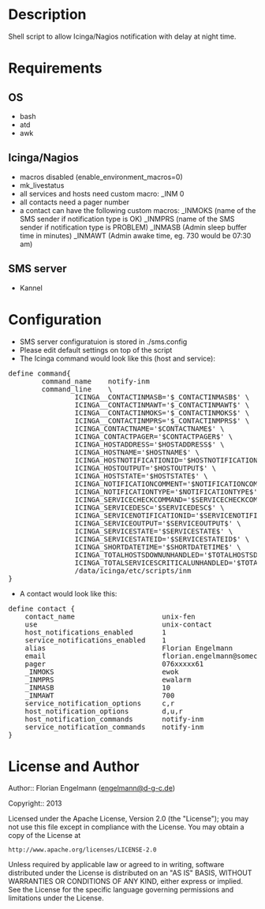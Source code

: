 Description
===========

Shell script to allow Icinga/Nagios notification with delay at night time.

Requirements
============

OS
--
* bash
* atd
* awk

Icinga/Nagios
-------------
* macros disabled  (enable_environment_macros=0)
* mk_livestatus
* all services and hosts need custom macro:
 _INM 0
* all contacts need a pager number
* a contact can have the following custom macros:
 _INMOKS <some sender name> (name of the SMS sender if notification type is OK)
 _INMPRS <some sender name> (name of the SMS sender if notification type is PROBLEM)
 _INMASB <some number> (Admin sleep buffer time in minutes)
 _INMAWT <some number> (Admin awake time, eg. 730 would be 07:30 am)

SMS server
----------
* Kannel


Configuration
==============

* SMS server configuratuion is stored in ./sms.config
* Please edit default settings on top of the script
* The Icinga command would look like this (host and service):

<pre>
define command{
        command_name    notify-inm
        command_line    \
                ICINGA__CONTACTINMASB='$_CONTACTINMASB$' \
                ICINGA__CONTACTINMAWT='$_CONTACTINMAWT$' \
                ICINGA__CONTACTINMOKS='$_CONTACTINMOKS$' \
                ICINGA__CONTACTINMPRS='$_CONTACTINMPRS$' \
                ICINGA_CONTACTNAME='$CONTACTNAME$' \
                ICINGA_CONTACTPAGER='$CONTACTPAGER$' \
                ICINGA_HOSTADDRESS='$HOSTADDRESS$' \
                ICINGA_HOSTNAME='$HOSTNAME$' \
                ICINGA_HOSTNOTIFICATIONID='$HOSTNOTIFICATIONID$' \
                ICINGA_HOSTOUTPUT='$HOSTOUTPUT$' \
                ICINGA_HOSTSTATE='$HOSTSTATE$' \
                ICINGA_NOTIFICATIONCOMMENT='$NOTIFICATIONCOMMENT$' \
                ICINGA_NOTIFICATIONTYPE='$NOTIFICATIONTYPE$' \
                ICINGA_SERVICECHECKCOMMAND='$SERVICECHECKCOMMAND$' \
                ICINGA_SERVICEDESC='$SERVICEDESC$' \
                ICINGA_SERVICENOTIFICATIONID='$SERVICENOTIFICATIONID$' \
                ICINGA_SERVICEOUTPUT='$SERVICEOUTPUT$' \
                ICINGA_SERVICESTATE='$SERVICESTATE$' \
                ICINGA_SERVICESTATEID='$SERVICESTATEID$' \
                ICINGA_SHORTDATETIME='$SHORTDATETIME$' \
                ICINGA_TOTALHOSTSDOWNUNHANDLED='$TOTALHOSTSDOWNUNHANDLED$' \
                ICINGA_TOTALSERVICESCRITICALUNHANDLED='$TOTALSERVICESCRITICALUNHANDLED$' \
                /data/icinga/etc/scripts/inm
}
</pre>

* A contact would look like this:

<pre>
define contact {
	contact_name                     unix-fen
	use                              unix-contact
	host_notifications_enabled       1
	service_notifications_enabled    1
	alias                            Florian Engelmann
	email                            florian.engelmann@somecompany.some
	pager                            076xxxxx61
	_INMOKS                          ewok
	_INMPRS                          ewalarm
	_INMASB                          10
	_INMAWT                          700
	service_notification_options     c,r
	host_notification_options        d,u,r
	host_notification_commands       notify-inm
	service_notification_commands    notify-inm
}
</pre>


License and Author
==================

Author:: Florian Engelmann (<engelmann@d-g-c.de>)

Copyright:: 2013 

Licensed under the Apache License, Version 2.0 (the "License");
you may not use this file except in compliance with the License.
You may obtain a copy of the License at

    http://www.apache.org/licenses/LICENSE-2.0

Unless required by applicable law or agreed to in writing, software
distributed under the License is distributed on an "AS IS" BASIS,
WITHOUT WARRANTIES OR CONDITIONS OF ANY KIND, either express or implied.
See the License for the specific language governing permissions and
limitations under the License.
